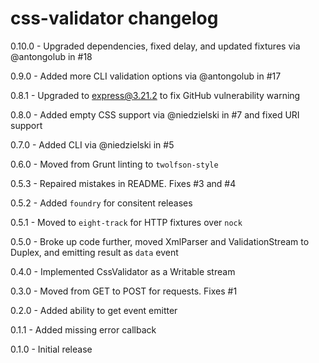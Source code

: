 # css-validator changelog
0.10.0 - Upgraded dependencies, fixed delay, and updated fixtures via @antongolub in #18

0.9.0 - Added more CLI validation options via @antongolub in #17

0.8.1 - Upgraded to express@3.21.2 to fix GitHub vulnerability warning

0.8.0 - Added empty CSS support via @niedzielski in #7 and fixed URI support

0.7.0 - Added CLI via @niedzielski in #5

0.6.0 - Moved from Grunt linting to `twolfson-style`

0.5.3 - Repaired mistakes in README. Fixes #3 and #4

0.5.2 - Added `foundry` for consitent releases

0.5.1 - Moved to `eight-track` for HTTP fixtures over `nock`

0.5.0 - Broke up code further, moved XmlParser and ValidationStream to Duplex, and emitting result as `data` event

0.4.0 - Implemented CssValidator as a Writable stream

0.3.0 - Moved from GET to POST for requests. Fixes #1

0.2.0 - Added ability to get event emitter

0.1.1 - Added missing error callback

0.1.0 - Initial release
